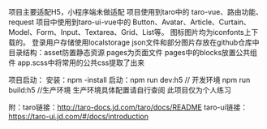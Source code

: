 项目主要适配H5，小程序端未做适配
项目使用到taro中的 taro-vue、路由功能、request
项目中使用到taro-ui-vue中的 Button、Avatar、Article、Curtain、Model、Form、Input、Textarea、Grid、List等。
图标图片均为iconfonts上下载的。
登录用户存储使用localstorage
json文件和部分图片存放在github仓库中
目录结构：asset防置静态资源
pages为页面文件
pages中的blocks放置公共组件
app.scss中将常用的公共css提取了出来

项目启动：
安装：npm -install
启动：npm run dev:h5 // 开发环境
      npm run build:h5 //生产环境
生产环境具体配置请自行查阅
此项目仅为个人练习

附：taro链接：http://taro-docs.jd.com/taro/docs/README
taro-ui链接：https://taro-ui.jd.com/#/docs/introduction